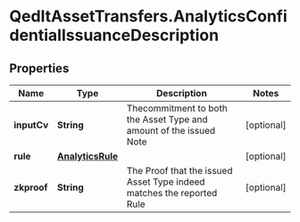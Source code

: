 # QedItAssetTransfers.AnalyticsConfidentialIssuanceDescription

## Properties
Name | Type | Description | Notes
------------ | ------------- | ------------- | -------------
**inputCv** | **String** | Thecommitment to both the Asset Type and amount of the issued Note | [optional] 
**rule** | [**AnalyticsRule**](AnalyticsRule.md) |  | [optional] 
**zkproof** | **String** | The Proof that the issued Asset Type indeed matches the reported Rule | [optional] 


